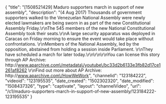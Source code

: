 {
    "title": "[1508521429] Maduro supporters march in support of new assembly",
    "description": "(4 Aug 2017) Thousands of government supporters walked to the Venezuelan National Assembly were newly elected lawmakers are being sworn in as part of the new Constitutional Assembly Friday.\r\nThe 545 members of the new National Constitutional Assembly took their seats.\r\nA large security apparatus was deployed in Caracas on Friday morning to ensure the event would take place without confrontations. \r\nMembers of the National Assembly, led by the opposition, abstained from holding a session inside Parliament. \r\nThey have scheduled a march for later today.\r\n\r\n\r\nYou can license this story through AP Archive: http:\/\/www.aparchive.com\/metadata\/youtube\/bc33d2b6133e3fb82d17ce1261af8262 \r\nFind out more about AP Archive: http:\/\/www.aparchive.com\/HowWeWork",
    "channelid": "123184222",
    "videoid": "123195535",
    "date_created": "1502302320",
    "date_modified": "1508437326",
    "type": "captivate",
    "layout": "channelVideo",
    "url": "\/c1\/maduro-supporters-march-in-support-of-new-assembly\/123184222-123195535"
}